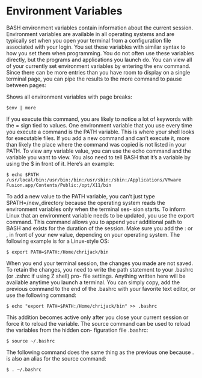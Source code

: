 # Environment Variables

BASH environment variables contain information about the current session. Environment
variables are available in all operating systems and are typically set when you open your
terminal from a configuration file associated with your login. You set these variables with
similar syntax to how you set them when programming. You do not often use these variables
directly, but the programs and applications you launch do. You can view all of your currently
set environment variables by entering the env command. Since there can be more entries
than you have room to display on a single terminal page, you can pipe the results to the
more command to pause between pages:

Shows all environment variables with page breaks:
```
$env | more
```

If you execute this command, you are likely to notice a lot of keywords with the = sign tied
to values. One environment variable that you use every time you execute a command is the
PATH variable. This is where your shell looks for executable files. If you add a new command
and can’t execute it, more than likely the place where the command was copied is not listed
in your PATH. To view any variable value, you can use the echo command and the variable
you want to view. You also need to tell BASH that it’s a variable by using the $ in front of it.
Here’s an example:
```
$ echo $PATH
/usr/local/bin:/usr/bin:/bin:/usr/sbin:/sbin:/Applications/VMware
Fusion.app/Contents/Public:/opt/X11/bin
```
To add a new value to the PATH variable, you can’t just type $PATH=/new_directory
because the operating system reads the environment variables only when the terminal ses-
sion starts. To inform Linux that an environment variable needs to be updated, you use the
export command. This command allows you to append your additional path to BASH and
exists for the duration of the session. Make sure you add the : or , in front of your new
value, depending on your operating system. The following example is for a Linux-style OS:
```
$ export PATH=$PATH:/Home/chrijack/bin
```
When you end your terminal session, the changes you made are not saved. To retain the
changes, you need to write the path statement to your .bashrc (or .zshrc if using Z shell) pro-
file settings. Anything written here will be available anytime you launch a terminal. You can
simply copy, add the previous command to the end of the .bashrc with your favorite text
editor, or use the following command:
```
$ echo "export PATH=$PATH:/Home/chrijack/bin" >> .bashrc
```
This addition becomes active only after you close your current session or force it to reload
the variable. The source command can be used to reload the variables from the hidden con-
figuration file .bashrc:
```
$ source ~/.bashrc
```
The following command does the same thing as the previous one because . is also an alias for
the source command:
```
$ . ~/.bashrc
```
